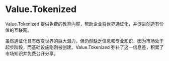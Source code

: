 # 

# Value.Tokenized

Value.Tokenized 提供免费的教育内容，帮助企业将世界通证化，并促进创造有价值的互联网。

虽然通证化具有改变世界的巨大潜力，但仍然缺乏信息和专业知识，因为市场处于起步阶段，而基础设施刚刚被创建。Value.Tokenized 弥补了这一信息差，积累了市场知识并免费公开分享。

